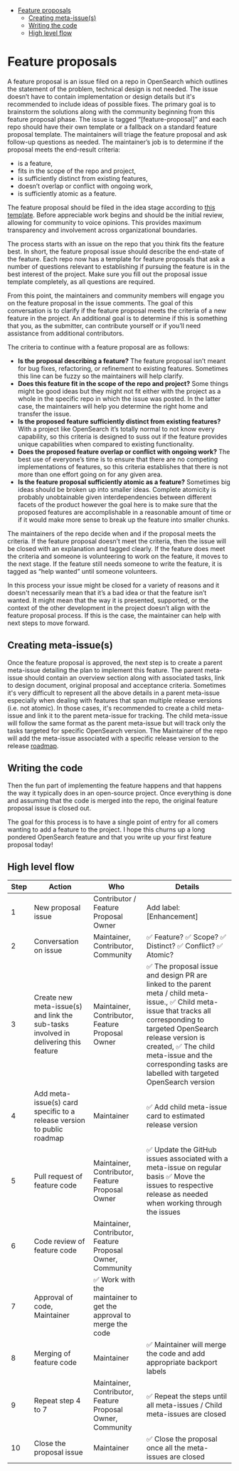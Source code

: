 
- [Feature proposals](#feature-proposals)
  - [Creating meta-issue(s)](#creating-meta-issues)
  - [Writing the code](#writing-the-code)
  - [High level flow](#high-level-flow)

# Feature proposals

A feature proposal is an issue filed on a repo in OpenSearch which outlines the statement of the problem, technical design is not needed. The issue doesn’t have to contain implementation or design details but it's recommended to include ideas of possible fixes. The primary goal is to brainstorm the solutions along with the community beginning from this feature proposal phase. The issue is tagged “[feature-proposal]” and each repo should have their own template or a fallback on a standard feature proposal template. The maintainers will triage the feature proposal and ask follow-up questions as needed. The maintainer’s job is to determine if the proposal meets the end-result criteria:
- is a feature,
- fits in the scope of the repo and project,
- is sufficiently distinct from existing features,
- doesn’t overlap or conflict with ongoing work,
- is sufficiently atomic as a feature.

The feature proposal should be filed in the idea stage according to [this template](https://github.com/opensearch-project/.github/blob/main/.github/ISSUE_TEMPLATE/FEATURE_REQUEST_TEMPLATE.md). Before appreciable work begins and should be the initial review, allowing for community to voice opinions. This provides maximum transparency and involvement across organizational boundaries.

The process starts with an issue on the repo that you think fits the feature best. In short, the feature proposal issue should describe the end-state of the feature. Each repo now has a template for feature proposals that ask a number of questions relevant to establishing if pursuing the feature is in the best interest of the project. Make sure you fill out the proposal issue template completely, as all questions are required.

From this point, the maintainers and community members will engage you on the feature proposal in the issue comments. The goal of this conversation is to clarify if the feature proposal meets the criteria of a new feature in the project. An additional goal is to determine if this is something that you, as the submitter, can contribute yourself or if you’ll need assistance from additional contributors.

The criteria to continue with a feature proposal are as follows:

- __Is the proposal describing a feature?__
 The feature proposal isn’t meant for bug fixes, refactoring, or refinement to existing features. Sometimes this line can be fuzzy so the maintainers will help clarify.
- __Does this feature fit in the scope of the repo and project?__
Some things might be good ideas but they might not fit either with the project as a whole in the specific repo in which the issue was posted. In the latter case, the maintainers will help you determine the right home and transfer the issue.
- __Is the proposed feature sufficiently distinct from existing features?__
With a project like OpenSearch it’s totally normal to not know every capability, so this criteria is designed to suss out if the feature provides unique capabilities when compared to existing functionality.
- __Does the proposed feature overlap or conflict with ongoing work?__
The best use of everyone’s time is to ensure that there are no competing implementations of features, so this criteria establishes that there is not more than one effort going on for any given area.
- __Is the feature proposal sufficiently atomic as a feature?__
Sometimes big ideas should be broken up into smaller ideas. Complete atomicity is probably unobtainable given interdependencies between different facets of the product however the goal here is to make sure that the proposed features are accomplishable in a reasonable amount of time or if it would make more sense to break up the feature into smaller chunks.

The maintainers of the repo decide when and if the proposal meets the criteria. If the feature proposal doesn’t meet the criteria, then the issue will be closed with an explanation and tagged clearly. If the feature does meet the criteria and someone is volunteering to work on the feature, it moves to the next stage. If the feature still needs someone to write the feature, it is tagged as “help wanted” until someone volunteers.

In this process your issue might be closed for a variety of reasons and it doesn't necessarily mean that it’s a bad idea or that the feature isn’t wanted. It might mean that the way it is presented, supported, or the context of the other development in the project doesn’t align with the feature proposal process. If this is the case, the maintainer can help with next steps to move forward.

## Creating meta-issue(s)

Once the feature proposal is approved, the next step is to create a parent meta-issue detailing the plan to implement this feature. The parent meta-issue should contain an overview section along with associated tasks, link to design document, original proposal and acceptance criteria. Sometimes it's very difficult to represent all the above details in a parent meta-issue especially when dealing with features that span multiple release versions (i.e. not atomic). In those cases, it's recommended to create a child meta-issue and link it to the parent meta-issue for tracking. The child meta-issue will follow the same format as the parent meta-issue but will track only the tasks targeted for specific OpenSearch version. The Maintainer of the repo will add the meta-issue associated with a specific release version to the release [roadmap](https://github.com/orgs/opensearch-project/projects/1).

## Writing the code

Then the fun part of implementing the feature happens and that happens the way it typically does in an open-source project. Once everything is done and assuming that the code is merged into the repo, the original feature proposal issue is closed out.

The goal for this process is to have a single point of entry for all comers wanting to add a feature to the project. I hope this churns up a long pondered OpenSearch feature and that you write up your first feature proposal today!


## High level flow
| Step | Action | Who | Details |
|------|--------|-----|---------|
|1     | New proposal issue | Contributor / Feature Proposal Owner | Add label: [Enhancement] |
|2     | Conversation on issue |Maintainer, Contributor, Community| ✅ Feature? ✅ Scope? ✅ Distinct? ✅ Conflict? ✅ Atomic? |
|3     | Create new meta-issue(s) and link the sub-tasks involved in delivering this feature | Maintainer, Contributor, Feature Proposal Owner | ✅ The proposal issue and design PR are linked to the parent meta / child meta-issue., ✅ Child meta-issue that tracks all corresponding to targeted OpenSearch release version is created, ✅ The child meta-issue and the corresponding tasks are labelled with targeted OpenSearch version |
|4     | Add meta-issue(s) card specific to a release version to public roadmap | Maintainer | ✅ Add child meta-issue card to estimated release version |
|5    | Pull request of feature code | Maintainer, Contributor, Feature Proposal Owner | ✅ Update the GitHub issues associated with a meta-issue on regular basis ✅ Move the issues to respective release as needed when working through the issues |
|6    | Code review of feature code | Maintainer, Contributor, Feature Proposal Owner, Community
|7    | Approval of code, Maintainer | ✅ Work with the maintainer to get the approval to merge the code |
|8    | Merging of feature code | Maintainer | ✅ Maintainer will merge the code and add appropriate backport labels |
|9    | Repeat step 4 to 7 |  Maintainer, Contributor, Feature Proposal Owner, Community | ✅ Repeat the steps until all meta-issues / Child meta-issues are closed |
|10    | Close the proposal issue | Maintainer | ✅ Close the proposal once all the meta-issues are closed |